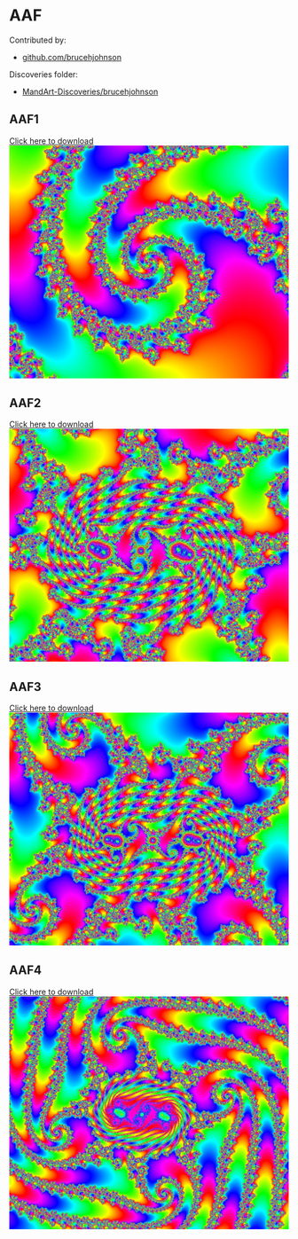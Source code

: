 # AAF

Contributed by:

- [github.com/brucehjohnson](https://github.com/brucehjohnson)

Discoveries folder:

- [MandArt-Discoveries/brucehjohnson](https://github.com/denisecase/MandArt-Discoveries/tree/main/brucehjohnson)

## AAF1

<a href="AAF1.mandart" download="AAF1.mandart">Click here to download</a><br>
!["AAF1"](AAF1.png)

## AAF2

<a href="AAF2.mandart" download="AAF2.mandart">Click here to download</a><br>
!["AAF2"](AAF2.png)

## AAF3

<a href="AAF3.mandart" download="AAF3.mandart">Click here to download</a><br>
!["AAF3"](AAF3.png)

## AAF4

<a href="AAF4.mandart" download="AAF4.mandart">Click here to download</a><br>
!["AAF4"](AAF4.png)


